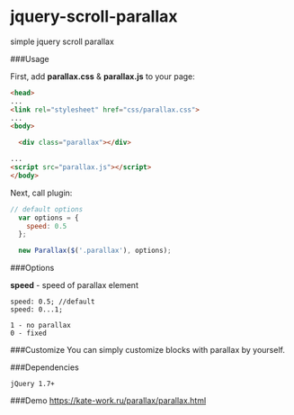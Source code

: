 # jquery-scroll-parallax
simple jquery scroll parallax

###Usage

First, add **parallax.css** & **parallax.js** to your page:

```html
<head>
...
<link rel="stylesheet" href="css/parallax.css">
...
<body>

  <div class="parallax"></div>

...
<script src="parallax.js"></script>
</body>
```

Next, call plugin:

```js
// default options
  var options = {
    speed: 0.5
  };

  new Parallax($('.parallax'), options);
```

###Options

**speed** - speed of parallax element

```
speed: 0.5; //default
speed: 0...1;

1 - no parallax
0 - fixed 
``` 

###Customize
You can simply customize blocks with parallax by yourself.

###Dependencies
```
jQuery 1.7+
```
###Demo
https://kate-work.ru/parallax/parallax.html

